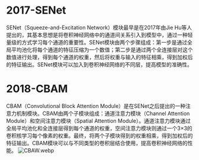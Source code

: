 # 2017-SENet
SENet（Squeeze-and-Excitation Network）模块最早是在2017年由Jie Hu等人提出的，其基本思想是将卷积神经网络中的通道间关系引入到模型中，通过一种轻量级的方式学习每个通道的重要性。SENet模块由两个步骤组成：第一步是通过全局平均池化将每个通道的特征压缩为一个数值；第二步是通过两个全连接层对这个数值进行处理，得到每个通道的权重，然后将权重与输入的特征相乘，得到加权后的特征输出。SENet模块可以加入到卷积神经网络的不同层，提高模型的准确性。

# 2018-CBAM
CBAM（Convolutional Block Attention Module）是在SENet之后提出的一种注意力机制模块。CBAM由两个子模块组成：通道注意力模块（Channel Attention Module）和空间注意力模块（Spatial Attention Module）。通道注意力模块通过全局平均池化和全连接层得到每个通道的权重，空间注意力模块则通过一个3×3的卷积核学习每个像素的权重。最终，将两个子模块得到的权重相乘，得到加权后的特征输出。CBAM模块可以与不同类型的卷积层结合使用，提高卷积神经网络的性能。
![CBAW.webp](https://blog95.oss-cn-beijing.aliyuncs.com/CNN/CBAW.webp)
